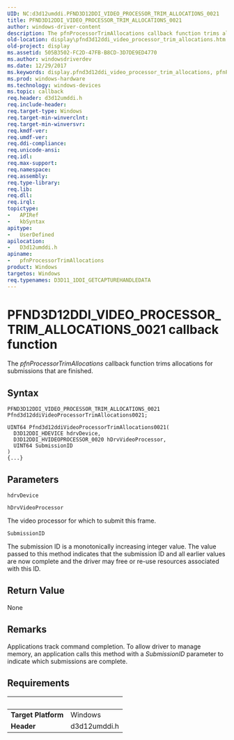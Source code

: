 ```yaml
---
UID: NC:d3d12umddi.PFND3D12DDI_VIDEO_PROCESSOR_TRIM_ALLOCATIONS_0021
title: PFND3D12DDI_VIDEO_PROCESSOR_TRIM_ALLOCATIONS_0021
author: windows-driver-content
description: The pfnProcessorTrimAllocations callback function trims allocations for submissions that are finished.
old-location: display\pfnd3d12ddi_video_processor_trim_allocations.htm
old-project: display
ms.assetid: 505B3502-FC2D-47FB-B8CD-3D7DE9ED4770
ms.author: windowsdriverdev
ms.date: 12/29/2017
ms.keywords: display.pfnd3d12ddi_video_processor_trim_allocations, pfnProcessorTrimAllocations callback function [Display Devices], pfnProcessorTrimAllocations, PFND3D12DDI_VIDEO_PROCESSOR_TRIM_ALLOCATIONS_0021, PFND3D12DDI_VIDEO_PROCESSOR_TRIM_ALLOCATIONS_0021, d3d12umddi/pfnProcessorTrimAllocations
ms.prod: windows-hardware
ms.technology: windows-devices
ms.topic: callback
req.header: d3d12umddi.h
req.include-header: 
req.target-type: Windows
req.target-min-winverclnt: 
req.target-min-winversvr: 
req.kmdf-ver: 
req.umdf-ver: 
req.ddi-compliance: 
req.unicode-ansi: 
req.idl: 
req.max-support: 
req.namespace: 
req.assembly: 
req.type-library: 
req.lib: 
req.dll: 
req.irql: 
topictype:
-	APIRef
-	kbSyntax
apitype:
-	UserDefined
apilocation:
-	D3d12umddi.h
apiname:
-	pfnProcessorTrimAllocations
product: Windows
targetos: Windows
req.typenames: D3D11_1DDI_GETCAPTUREHANDLEDATA
---
```



# PFND3D12DDI_VIDEO_PROCESSOR_TRIM_ALLOCATIONS_0021 callback function
The <i>pfnProcessorTrimAllocations</i> callback function  trims allocations for submissions that are finished.

## Syntax

```
PFND3D12DDI_VIDEO_PROCESSOR_TRIM_ALLOCATIONS_0021 Pfnd3d12ddiVideoProcessorTrimAllocations0021;

UINT64 Pfnd3d12ddiVideoProcessorTrimAllocations0021(
  D3D12DDI_HDEVICE hdrvDevice,
  D3D12DDI_HVIDEOPROCESSOR_0020 hDrvVideoProcessor,
  UINT64 SubmissionID
)
{...}
```

## Parameters

`hdrvDevice`



`hDrvVideoProcessor`

The video processor for which to submit this frame.

`SubmissionID`

The submission ID is a monotonically increasing integer value.  The value passed to this method indicates that the submission ID and all earlier values are now complete and the driver may free or re-use resources associated with this ID.


## Return Value

None

## Remarks

Applications track command completion.  To allow driver to manage memory, an application calls this method with a <i>SubmissionID</i> parameter to indicate which submissions are complete.

## Requirements
| &nbsp; | &nbsp; |
| ---- |:---- |
| **Target Platform** | Windows |
| **Header** | d3d12umddi.h |